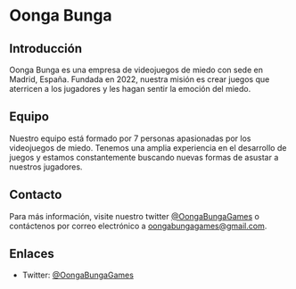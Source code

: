 # Oonga Bunga

## Introducción

Oonga Bunga es una empresa de videojuegos de miedo con sede en Madrid, España. Fundada en 2022, nuestra misión es crear juegos que aterricen a los jugadores y les hagan sentir la emoción del miedo.

## Equipo

Nuestro equipo está formado por 7 personas apasionadas por los videojuegos de miedo. Tenemos una amplia experiencia en el desarrollo de juegos y estamos constantemente buscando nuevas formas de asustar a nuestros jugadores.

## Contacto

Para más información, visite nuestro twitter [@OongaBungaGames](https://twitter.com/OongaBungaGames) o contáctenos por correo electrónico a oongabungagames@gmail.com.

## Enlaces

* Twitter: [@OongaBungaGames](https://twitter.com/OongaBungaGames)
